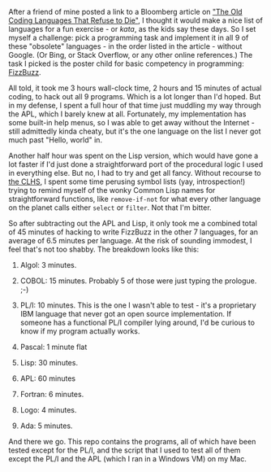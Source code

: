 After a friend of mine posted a link to a Bloomberg article on ["The Old Coding
Languages That Refuse to
Die"](http://www.bloomberg.com/news/articles/2015-06-23/the-old-coding-languages-that-refuse-to-die),
I thought it would make a nice list of languages for a fun exercise -
or *kata*, as the kids say these days. So I set myself a challenge: pick a
programming task and implement it in all 9 of these "obsolete" languages - in
the order listed in the article - without Google. (Or Bing, or Stack Overflow,
or any other online references.) The task I picked is the poster child for
basic competency in programming:
[FizzBuzz](http://c2.com/cgi/wiki?FizzBuzzTest).

All told, it took me 3 hours wall-clock time, 2 hours and 15 minutes of actual
coding, to hack out all 9 programs. Which is a lot longer than I'd hoped. But
in my defense, I spent a full hour of that time just muddling my way through
the APL, which I barely knew at all. Fortunately, my implementation has some
built-in help menus, so I was able to get away without the Internet - still
admittedly kinda cheaty, but it's the one language on the list I never got much
past "Hello, world" in.

Another half hour was spent on the Lisp version, which would have gone a lot
faster if I'd just done a straightforward port of the procedural logic I used
in everything else. But no, I had to try and get all fancy. Without
recourse to [the CLHS](http://clhs.lisp.se), I spent some time perusing symbol
lists (yay, introspection!) trying to remind myself of the wonky Common Lisp
names for straightforward functions, like `remove-if-not` for
what every other language on the planet calls either `select` or `filter`. Not
that I'm bitter.

So after subtracting out the APL and Lisp, it only took me a combined total of
45 minutes of hacking to write FizzBuzz in the other 7 languages, for an
average of 6.5 minutes per language. At the risk of sounding immodest, I
feel that's not too shabby.  The breakdown looks like this:

1. Algol: 3 minutes.

2. COBOL: 15 minutes.  Probably 5 of those were just typing the prologue. ;-)

3. PL/I: 10 minutes.  This is the one I wasn't able to test - it's a proprietary IBM language that never got an open source implementation. If someone has a functional PL/I compiler lying around, I'd be curious to know if my program actually works.

4. Pascal: 1 minute flat

5. Lisp: 30 minutes.

6. APL: 60 minutes

7. Fortran: 6 minutes.

8. Logo: 4 minutes.

9. Ada: 5 minutes.

And there we go.  This repo contains the programs, all of which have been
tested except for the PL/I, and the script that I used to test all of them
except the PL/I and the APL (which I ran in a Windows VM) on my Mac.
